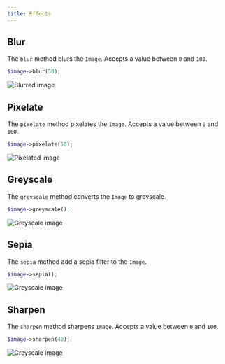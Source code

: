 ```yaml
---
title: Effects
---
```


## Blur

The `blur` method blurs the `Image`. Accepts a value between `0` and `100`.

```php
$image->blur(50);
```

![Blurred image](https://docs.spatie.be/images/image/example-blur.jpg)

## Pixelate

The `pixelate` method pixelates the `Image`. Accepts a value between `0` and `100`.

```php
$image->pixelate(50);
```

![Pixelated image](https://docs.spatie.be/images/image/example-pixelate.jpg)

## Greyscale

The `greyscale` method converts the `Image` to greyscale.

```php
$image->greyscale();
```

![Greyscale image](https://docs.spatie.be/images/image/example-greyscale.jpg)

## Sepia

The `sepia` method add a sepia filter to the `Image`.

```php
$image->sepia();
```

![Greyscale image](https://docs.spatie.be/images/image/example-sepia.jpg)

## Sharpen

The `sharpen` method sharpens `Image`. Accepts a value between `0` and `100`.

```php
$image->sharpen(40);
```

![Greyscale image](https://docs.spatie.be/images/image/example-sharpen.jpg)

